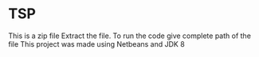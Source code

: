 # TSP
This is a zip file Extract the file.
To run the code give complete path of the file
This project was made using Netbeans and JDK 8

